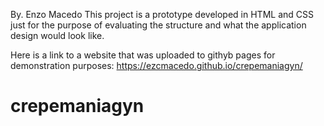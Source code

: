 By. Enzo Macedo
This project is a prototype developed in HTML and CSS just for the purpose of evaluating the structure and what the application design would look like.

Here is a link to a website that was uploaded to githyb pages for demonstration purposes:
https://ezcmacedo.github.io/crepemaniagyn/

# crepemaniagyn
